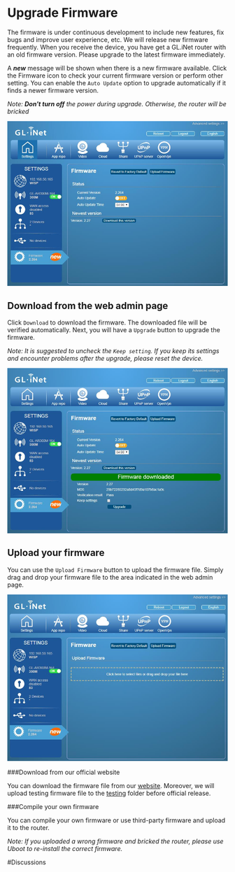 # Upgrade Firmware

The firmware is under continuous development to include new features, fix bugs and improve user experience, etc. We will release new firmware frequently. When you receive the device, you have get a GL.iNet router with an old firmware version. Please upgrade to the latest firmware immediately.

A ***new*** message will be shown when there is a new firmware available. Click the Firmware icon to check your current firmware version or perform other setting. You can enable the `Auto Update` option to upgrade automatically if it finds a newer firmware version. 

*Note: **Don't turn off** the power during upgrade. Otherwise, the router will be bricked*

![firmware](src/firmware/firmware.jpg)



## Download from the web admin page

Click `Download` to download the firmware. The downloaded file will be verified automatically. Next, you will have a `Upgrade` button to upgrade the firmware.

*Note: It is suggested to uncheck the `Keep setting`. If you keep its settings and encounter problems after the upgrade, please reset the device.*

![firmware](src/firmware/firmware1.jpg)



## Upload your firmware

You can use the `Upload Firmware` button to upload the firmware file. Simply drag and drop your firmware file to the area indicated in the web admin page.

![firmware](src/firmware/firmware2.jpg)



###Download from our official website

You can download the firmware file from our [website](http://www.gl-inet.com/firmware/). Moreover, we will upload       testing firmware file to the [testing](http://www.gl-inet.com/firmware/testing/) folder before official release.



###Compile your own firmware

You can compile your own firmware or use third-party firmware and upload it to the router. 

*Note: If you uploaded a wrong firmware and bricked the router, please use Uboot to re-install the correct firmware.*



#Discussions